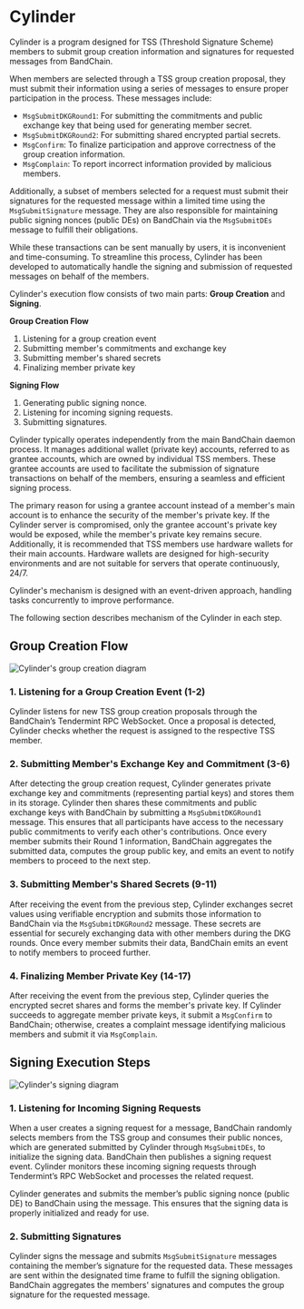 # Cylinder

Cylinder is a program designed for TSS (Threshold Signature Scheme) members to submit group creation information and signatures for requested messages from BandChain.

When members are selected through a TSS group creation proposal, they must submit their information using a series of messages to ensure proper participation in the process. These messages include:

- `MsgSubmitDKGRound1`: For submitting the commitments and public exchange key that being used for generating member secret.
- `MsgSubmitDKGRound2`: For submitting shared encrypted partial secrets.
- `MsgConfirm`: To finalize participation and approve correctness of the group creation information.
- `MsgComplain`: To report incorrect information provided by malicious members.

Additionally, a subset of members selected for a request must submit their signatures for the requested message within a limited time using the `MsgSubmitSignature` message. They are also responsible for maintaining public signing nonces (public DEs) on BandChain via the `MsgSubmitDEs` message to fulfill their obligations.

While these transactions can be sent manually by users, it is inconvenient and time-consuming. To streamline this process, Cylinder has been developed to automatically handle the signing and submission of requested messages on behalf of the members.

Cylinder's execution flow consists of two main parts: **Group Creation** and **Signing**.

**Group Creation Flow**

1. Listening for a group creation event
2. Submitting member's commitments and exchange key
3. Submitting member's shared secrets
4. Finalizing member private key

**Signing Flow**

1. Generating public signing nonce.
2. Listening for incoming signing requests.
3. Submitting signatures.

Cylinder typically operates independently from the main BandChain daemon process. It manages additional wallet (private key) accounts, referred to as grantee accounts, which are owned by individual TSS members. These grantee accounts are used to facilitate the submission of signature transactions on behalf of the members, ensuring a seamless and efficient signing process.

The primary reason for using a grantee account instead of a member's main account is to enhance the security of the member's private key. If the Cylinder server is compromised, only the grantee account's private key would be exposed, while the member's private key remains secure. Additionally, it is recommended that TSS members use hardware wallets for their main accounts. Hardware wallets are designed for high-security environments and are not suitable for servers that operate continuously, 24/7.

Cylinder's mechanism is designed with an event-driven approach, handling tasks concurrently to improve performance.

The following section describes mechanism of the Cylinder in each step.

## Group Creation Flow

![Cylinder's group creation diagram](https://i.imgur.com/53LFAS3.png)

### 1. Listening for a Group Creation Event (1-2)

Cylinder listens for new TSS group creation proposals through the BandChain’s Tendermint RPC WebSocket. Once a proposal is detected, Cylinder checks whether the request is assigned to the respective TSS member.

### 2. Submitting Member's Exchange Key and Commitment (3-6)

After detecting the group creation request, Cylinder generates private exchange key and commitments (representing partial keys) and stores them in its storage. Cylinder then shares these commitments and public exchange keys with BandChain by submitting a `MsgSubmitDKGRound1` message. This ensures that all participants have access to the necessary public commitments to verify each other's contributions. Once every member submits their Round 1 information, BandChain aggregates the submitted data, computes the group public key, and emits an event to notify members to proceed to the next step.

### 3. Submitting Member's Shared Secrets (9-11)

After receiving the event from the previous step, Cylinder exchanges secret values using verifiable encryption and submits those information to BandChain via the `MsgSubmitDKGRound2` message. These secrets are essential for securely exchanging data with other members during the DKG rounds. Once every member submits their data, BandChain emits an event to notify members to proceed further.

### 4. Finalizing Member Private Key (14-17)

After receiving the event from the previous step, Cylinder queries the encrypted secret shares and forms the member's private key. If Cylinder succeeds to aggregate member private keys, it submit a `MsgConfirm` to BandChain; otherwise, creates a complaint message identifying malicious members and submit it via `MsgComplain`.

## Signing Execution Steps

![Cylinder's signing diagram](https://i.imgur.com/jeH6LBp.png)

### 1. Listening for Incoming Signing Requests

When a user creates a signing request for a message, BandChain randomly selects members from the TSS group and consumes their public nonces, which are generated submitted by Cylinder through `MsgSubmitDEs`, to initialize the signing data. BandChain then publishes a signing request event. Cylinder monitors these incoming signing requests through Tendermint’s RPC WebSocket and processes the related request.

Cylinder generates and submits the member’s public signing nonce (public DE) to BandChain using the message. This ensures that the signing data is properly initialized and ready for use.

### 2. Submitting Signatures

Cylinder signs the message and submits `MsgSubmitSignature` messages containing the member’s signature for the requested data. These messages are sent within the designated time frame to fulfill the signing obligation. BandChain aggregates the members' signatures and computes the group signature for the requested message.
